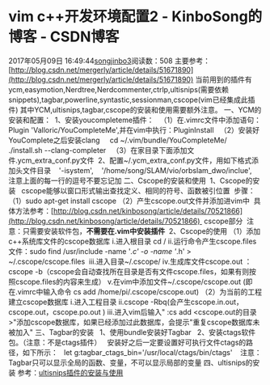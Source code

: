 # vim c++开发环境配置2 - KinboSong的博客 - CSDN博客
2017年05月09日 16:49:44[songjinbo3](https://me.csdn.net/KinboSong)阅读数：508
主要参考：[http://blog.csdn.net/mergerly/article/details/51671890](http://blog.csdn.net/mergerly/article/details/51671890)
当前用到的插件有ycm,easymotion,Nerdtree,Nerdcommenter,ctrlp,ultisnips(需要依赖snippets),tagbar,powerline,syntastic,sessionman,cscope(vim已经集成此插件)
其中YCM,ultisnips,tagbar,cscope的安装和使用需要额外注意。
一、YCM的安装和配置：
 1、安装youcompleteme插件：
  （1）在.vimrc文件中添加语句：Plugin 'Valloric/YouCompleteMe',并在vim中执行：PluginInstall
  （2）安装好YouComplete之后安装clang
    cd ~/.vim/bundle/YouCompleteMe/
    ./install.sh --clang-completer
  （3）在家目录下面添加文件.ycm_extra_conf.py文件
 2、配置~/.ycm_extra_conf.py文件，用如下格式添加头文件目录
   '-isystem',
   '/home/song/SLAM/vio/orbslam_dwo/inclue',
  注意上面的每一行的逗号不要忘记加
二、Cscope的安装和使用
 1、Cscope的安装
  cscope能够以窗口形式输出查找定义、相同的符号、函数被引位置
 步骤：
（1）sudo apt-get install cscope
（2）产生cscope.out文件并添加进vim中
 具体方法参考：[http://blog.csdn.net/kinbosong/article/details/70521866](http://blog.csdn.net/kinbosong/article/details/70521866)  cscope部分
 注意：只需要安装软件包，**不需要在.vim中安装插件**
 2、Cscope的使用
（1）添加c++系统库文件的cscope数据库
i.进入根目录 cd /
ii.运行命令产生cscope.files文件：sudo find /usr/include -name '*.c' -o -name '*.h' > ~/.cscope/cscope.files 
iii.进入目录~/.cscope/
iv.生成库文件cscope.out ：cscope -b（cscope会自动查找所在目录是否有文件cscope.files，如果有则按照cscope.files的内容来生成）
v.在vim中添加文件~/.cscope/cscope.out (即在.vimrc中输入命令 cs add /home/pi/.cscope/cscope.out)
（2）为当前的工程建立cscope数据库
i.进入工程目录
ii.cscope -Rbq(会产生cscope.in.out，cscope.out，cscope.po.out )
iii.进入vim后输入" :cs add <cscope.out的目录>"添加cscope数据库，如果已经添加过此数据库，会提示"重复cscope数据库未被加入"
三、Tagbar的安装
  1、使用bundle安装好Tagbar
  2、安装ctags软件包。（注意：不是ctags插件）
  安装好之后一定要设置好可执行文件ctags的路径，如下所示：
  let g:tagbar_ctags_bin='/usr/local/ctags/bin/ctags' 
  注意：Tagbar只可以显示全局的函数、变量，不可以显示局部的变量
四、ultisnips的安装
参考：[ultisnips插件的安装与使用](https://blog.csdn.net/guchuanhang/article/details/72953770)
